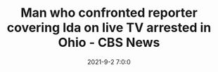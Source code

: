 ---
"title": "Man who confronted reporter covering Ida on live TV arrested in Ohio - CBS News"
"date": "2021-9-2 7:0:0"
"feed_name": "GOOGLENEWS"
"feed_website": "https://news.google.com/search?q=drilling%2Bincident&hl=en-US&gl=US&ceid=US:en"
"feed_rss": "https://news.google.com/rss/search?q=drilling%2Bincident&hl=en-US&gl=US&ceid=US:en"
"link": "https://www.cbsnews.com/news/benjamin-daley-arrested-confronting-shaquille-brewster-hurricane-ida/"
"file": "_posts/2021-1-1-0a15218cbfdeedc0008c12e4f474b58176970590.md"
"accident": "0"
"drilling": "0"
---